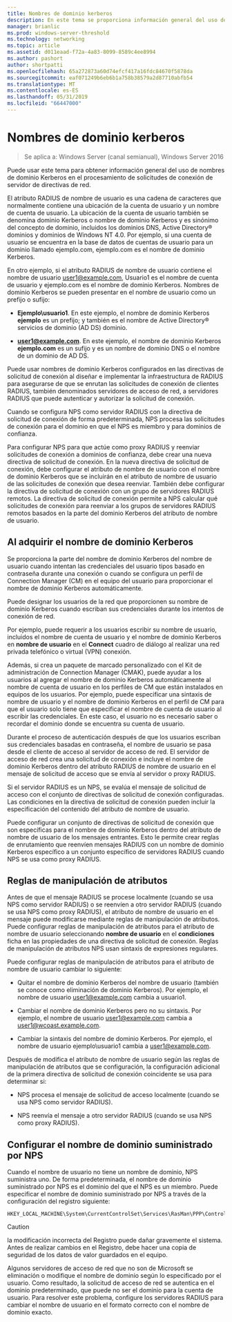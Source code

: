 ```yaml
---
title: Nombres de dominio kerberos
description: En este tema se proporciona información general del uso de nombres de dominio Kerberos en la solicitud de conexión de servidor de directivas de red de procesamiento en Windows Server 2016.
manager: brianlic
ms.prod: windows-server-threshold
ms.technology: networking
ms.topic: article
ms.assetid: d011eaad-f72a-4a83-8099-8589c4ee8994
ms.author: pashort
author: shortpatti
ms.openlocfilehash: 65a272873a60d74efcf417a16fdc84670f5878da
ms.sourcegitcommit: eaf071249b6eb6b1a758b38579a2d87710abfb54
ms.translationtype: MT
ms.contentlocale: es-ES
ms.lasthandoff: 05/31/2019
ms.locfileid: "66447000"
---
```

# <a name="realm-names"></a>Nombres de dominio kerberos

>Se aplica a: Windows Server (canal semianual), Windows Server 2016


Puede usar este tema para obtener información general del uso de nombres de dominio Kerberos en el procesamiento de solicitudes de conexión de servidor de directivas de red.

El atributo RADIUS de nombre de usuario es una cadena de caracteres que normalmente contiene una ubicación de la cuenta de usuario y un nombre de cuenta de usuario. La ubicación de la cuenta de usuario también se denomina dominio Kerberos o nombre de dominio Kerberos y es sinónimo del concepto de dominio, incluidos los dominios DNS, Active Directory® dominios y dominios de Windows NT 4.0. Por ejemplo, si una cuenta de usuario se encuentra en la base de datos de cuentas de usuario para un dominio llamado ejemplo.com, ejemplo.com es el nombre de dominio Kerberos.

En otro ejemplo, si el atributo RADIUS de nombre de usuario contiene el nombre de usuario user1@example.com, Usuario1 es el nombre de cuenta de usuario y ejemplo.com es el nombre de dominio Kerberos. Nombres de dominio Kerberos se pueden presentar en el nombre de usuario como un prefijo o sufijo:

- **Ejemplo\usuario1**. En este ejemplo, el nombre de dominio Kerberos **ejemplo** es un prefijo; y también es el nombre de Active Directory&reg; servicios de dominio \(AD DS\) dominio.

- <strong>user1@example.com</strong>. En este ejemplo, el nombre de dominio Kerberos **ejemplo.com** es un sufijo y es un nombre de dominio DNS o el nombre de un dominio de AD DS.

Puede usar nombres de dominio Kerberos configurados en las directivas de solicitud de conexión al diseñar e implementar la infraestructura de RADIUS para asegurarse de que se enrutan las solicitudes de conexión de clientes RADIUS, también denominados servidores de acceso de red, a servidores RADIUS que puede autenticar y autorizar la solicitud de conexión.

Cuando se configura NPS como servidor RADIUS con la directiva de solicitud de conexión de forma predeterminada, NPS procesa las solicitudes de conexión para el dominio en que el NPS es miembro y para dominios de confianza.

Para configurar NPS para que actúe como proxy RADIUS y reenviar solicitudes de conexión a dominios de confianza, debe crear una nueva directiva de solicitud de conexión. En la nueva directiva de solicitud de conexión, debe configurar el atributo de nombre de usuario con el nombre de dominio Kerberos que se incluirán en el atributo de nombre de usuario de las solicitudes de conexión que desea reenviar. También debe configurar la directiva de solicitud de conexión con un grupo de servidores RADIUS remotos. La directiva de solicitud de conexión permite a NPS calcular qué solicitudes de conexión para reenviar a los grupos de servidores RADIUS remotos basados en la parte del dominio Kerberos del atributo de nombre de usuario.

## <a name="acquiring-the-realm-name"></a>Al adquirir el nombre de dominio Kerberos

Se proporciona la parte del nombre de dominio Kerberos del nombre de usuario cuando intentan las credenciales del usuario tipos basado en contraseña durante una conexión o cuando se configura un perfil de Connection Manager (CM) en el equipo del usuario para proporcionar el nombre de dominio Kerberos automáticamente.

Puede designar los usuarios de la red que proporcionen su nombre de dominio Kerberos cuando escriban sus credenciales durante los intentos de conexión de red.

Por ejemplo, puede requerir a los usuarios escribir su nombre de usuario, incluidos el nombre de cuenta de usuario y el nombre de dominio Kerberos en **nombre de usuario** en el **Connect** cuadro de diálogo al realizar una red privada telefónico o virtual (VPN) conexión.

Además, si crea un paquete de marcado personalizado con el Kit de administración de Connection Manager (CMAK), puede ayudar a los usuarios al agregar el nombre de dominio Kerberos automáticamente al nombre de cuenta de usuario en los perfiles de CM que están instalados en equipos de los usuarios. Por ejemplo, puede especificar una sintaxis de nombre de usuario y el nombre de dominio Kerberos en el perfil de CM para que el usuario solo tiene que especificar el nombre de cuenta de usuario al escribir las credenciales. En este caso, el usuario no es necesario saber o recordar el dominio donde se encuentra su cuenta de usuario.

Durante el proceso de autenticación después de que los usuarios escriban sus credenciales basadas en contraseña, el nombre de usuario se pasa desde el cliente de acceso al servidor de acceso de red. El servidor de acceso de red crea una solicitud de conexión e incluye el nombre de dominio Kerberos dentro del atributo RADIUS de nombre de usuario en el mensaje de solicitud de acceso que se envía al servidor o proxy RADIUS.

Si el servidor RADIUS es un NPS, se evalúa el mensaje de solicitud de acceso con el conjunto de directivas de solicitud de conexión configuradas. Las condiciones en la directiva de solicitud de conexión pueden incluir la especificación del contenido del atributo de nombre de usuario.

Puede configurar un conjunto de directivas de solicitud de conexión que son específicas para el nombre de dominio Kerberos dentro del atributo de nombre de usuario de los mensajes entrantes. Esto le permite crear reglas de enrutamiento que reenvíen mensajes RADIUS con un nombre de dominio Kerberos específico a un conjunto específico de servidores RADIUS cuando NPS se usa como proxy RADIUS.

## <a name="attribute-manipulation-rules"></a>Reglas de manipulación de atributos

Antes de que el mensaje RADIUS se procese localmente (cuando se usa NPS como servidor RADIUS) o se reenvíen a otro servidor RADIUS (cuando se usa NPS como proxy RADIUS), el atributo de nombre de usuario en el mensaje puede modificarse mediante reglas de manipulación de atributos. Puede configurar reglas de manipulación de atributos para el atributo de nombre de usuario seleccionando **nombre de usuario** en el **condiciones** ficha en las propiedades de una directiva de solicitud de conexión. Reglas de manipulación de atributos NPS usan sintaxis de expresiones regulares.

Puede configurar reglas de manipulación de atributos para el atributo de nombre de usuario cambiar lo siguiente:

- Quitar el nombre de dominio Kerberos del nombre de usuario \(también se conoce como eliminación de dominio Kerberos\). Por ejemplo, el nombre de usuario user1@example.com cambia a usuario1.

- Cambiar el nombre de dominio Kerberos pero no su sintaxis. Por ejemplo, el nombre de usuario user1@example.com cambia a user1@wcoast.example.com.

- Cambiar la sintaxis del nombre de dominio Kerberos. Por ejemplo, el nombre de usuario ejemplo\usuario1 cambia a user1@example.com.

Después de modifica el atributo de nombre de usuario según las reglas de manipulación de atributos que se configuración, la configuración adicional de la primera directiva de solicitud de conexión coincidente se usa para determinar si:

- NPS procesa el mensaje de solicitud de acceso localmente (cuando se usa NPS como servidor RADIUS).

- NPS reenvía el mensaje a otro servidor RADIUS (cuando se usa NPS como proxy RADIUS).

## <a name="configuring-the-nps-supplied-domain-name"></a>Configurar el nombre de dominio suministrado por NPS

Cuando el nombre de usuario no tiene un nombre de dominio, NPS suministra uno. De forma predeterminada, el nombre de dominio suministrado por NPS es el dominio del que el NPS es un miembro. Puede especificar el nombre de dominio suministrado por NPS a través de la configuración del registro siguiente:

    
    HKEY_LOCAL_MACHINE\System\CurrentControlSet\Services\RasMan\PPP\ControlProtocols\BuiltIn\DefaultDomain
    

>[!CAUTION]
>la modificación incorrecta del Registro puede dañar gravemente el sistema. Antes de realizar cambios en el Registro, debe hacer una copia de seguridad de los datos de valor guardados en el equipo.

Algunos servidores de acceso de red que no son de Microsoft se eliminación o modifique el nombre de dominio según lo especificado por el usuario. Como resultado, la solicitud de acceso de red se autentica en el dominio predeterminado, que puede no ser el dominio para la cuenta de usuario. Para resolver este problema, configure los servidores RADIUS para cambiar el nombre de usuario en el formato correcto con el nombre de dominio exacto.
